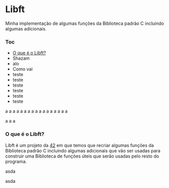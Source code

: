 # Libft
Minha implementação de algumas funções da Biblioteca padrão C incluindo algumas adicionais.

### Toc
* [O que é o Libft?](#oque-e-o-libft)
* Shazam
* alo
* Como vai
* teste
* teste
* teste
* teste
* teste 
* teste

a
a
a
a
a
a
a
a
a
a
a
a
a
a
a
a
a

a
a
a

### O que é o Libft?
Libft é um projeto da [42](https://www.42sp.org.br "42sp") em que temos que recriar algumas funções da Biblioteca padrão C incluindo algumas adicionais que vão ser usadas para construir uma Biblioteca de funções úteis que serão usadas pelo resto do programa.






































asda




































asda
